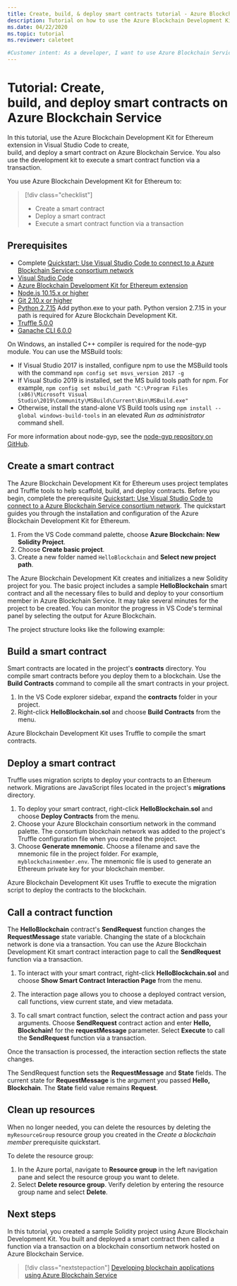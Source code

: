 ```yaml
---
title: Create, build, & deploy smart contracts tutorial - Azure Blockchain Service
description: Tutorial on how to use the Azure Blockchain Development Kit for Ethereum extension in Visual Studio Code to create, build, and deploy a smart contract on Azure Blockchain Service.
ms.date: 04/22/2020
ms.topic: tutorial
ms.reviewer: caleteet

#Customer intent: As a developer, I want to use Azure Blockchain Service so that I can execute smart contract functions on a consortium blockchain network.
---
```


# Tutorial: Create, build, and deploy smart contracts on Azure Blockchain Service

In this tutorial, use the Azure Blockchain Development Kit for Ethereum extension in Visual Studio Code to create, build, and deploy a smart contract on Azure Blockchain Service. You also use the development kit to execute a smart contract function via a transaction.

You use Azure Blockchain Development Kit for Ethereum to:

> [!div class="checklist"]
> * Create a smart contract
> * Deploy a smart contract
> * Execute a smart contract function via a transaction


## Prerequisites

* Complete [Quickstart: Use Visual Studio Code to connect to a Azure Blockchain Service consortium network](connect-vscode.md)
* [Visual Studio Code](https://code.visualstudio.com/Download)
* [Azure Blockchain Development Kit for Ethereum extension](https://marketplace.visualstudio.com/items?itemName=AzBlockchain.azure-blockchain)
* [Node.js 10.15.x or higher](https://nodejs.org/download)
* [Git 2.10.x or higher](https://git-scm.com)
* [Python 2.7.15](https://www.python.org/downloads/release/python-2715/) Add python.exe to your path. Python version 2.7.15 in your path is required for Azure Blockchain Development Kit.
* [Truffle 5.0.0](https://www.trufflesuite.com/docs/truffle/getting-started/installation)
* [Ganache CLI 6.0.0](https://github.com/trufflesuite/ganache-cli)

On Windows, an installed C++ compiler is required for the node-gyp module. You can use the MSBuild tools:

* If Visual Studio 2017 is installed, configure npm to use the MSBuild tools with the command `npm config set msvs_version 2017 -g`
* If Visual Studio 2019 is installed, set the MS build tools path for npm. For example, `npm config set msbuild_path "C:\Program Files (x86)\Microsoft Visual Studio\2019\Community\MSBuild\Current\Bin\MSBuild.exe"`
* Otherwise, install the stand-alone VS Build tools using `npm install --global windows-build-tools` in an elevated *Run as administrator* command shell.

For more information about node-gyp, see the [node-gyp repository on GitHub](https://github.com/nodejs/node-gyp).

## Create a smart contract

The Azure Blockchain Development Kit for Ethereum uses project templates and Truffle tools to help scaffold, build, and deploy contracts. Before you begin, complete the prerequisite [Quickstart: Use Visual Studio Code to connect to a Azure Blockchain Service consortium network](connect-vscode.md). The quickstart guides you through the installation and configuration of the Azure Blockchain Development Kit for Ethereum.

1. From the VS Code command palette, choose **Azure Blockchain: New Solidity Project**.
1. Choose **Create basic project**.
1. Create a new folder named `HelloBlockchain` and **Select new project path**.

The Azure Blockchain Development Kit creates and initializes a new Solidity project for you. The basic project includes a sample **HelloBlockchain** smart contract and all the necessary files to build and deploy to your consortium member in Azure Blockchain Service. It may take several minutes for the project to be created. You can monitor the progress in VS Code's terminal panel by selecting the output for Azure Blockchain.

The project structure looks like the following example:


## Build a smart contract

Smart contracts are located in the project's **contracts** directory. You compile smart contracts before you deploy them to a blockchain. Use the **Build Contracts** command to compile all the smart contracts in your project.

1. In the VS Code explorer sidebar, expand the **contracts** folder in your project.
1. Right-click **HelloBlockchain.sol** and choose **Build Contracts** from the menu.


Azure Blockchain Development Kit uses Truffle to compile the smart contracts.


## Deploy a smart contract

Truffle uses migration scripts to deploy your contracts to an Ethereum network. Migrations are JavaScript files located in the project's **migrations** directory.

1. To deploy your smart contract, right-click **HelloBlockchain.sol** and choose **Deploy Contracts** from the menu.
1. Choose your Azure Blockchain consortium network in the command palette. The consortium blockchain network was added to the project's Truffle configuration file when you created the project.
1. Choose **Generate mnemonic**. Choose a filename and save the mnemonic file in the project folder. For example, `myblockchainmember.env`. The mnemonic file is used to generate an Ethereum private key for your blockchain member.

Azure Blockchain Development Kit uses Truffle to execute the migration script to deploy the contracts to the blockchain.


## Call a contract function

The **HelloBlockchain** contract's **SendRequest** function changes the **RequestMessage** state variable. Changing the state of a blockchain network is done via a transaction. You can use the Azure Blockchain Development Kit smart contract interaction page to call the **SendRequest** function via a transaction.

1. To interact with your smart contract, right-click **HelloBlockchain.sol** and choose **Show Smart Contract Interaction Page** from the menu.


1. The interaction page allows you to choose a deployed contract version, call functions, view current state, and view metadata.


1. To call smart contract function, select the contract action and pass your arguments. Choose **SendRequest** contract action and enter **Hello, Blockchain!** for the **requestMessage** parameter. Select **Execute** to call the **SendRequest** function via a transaction.


Once the transaction is processed, the interaction section reflects the state changes.

The SendRequest function sets the **RequestMessage** and **State** fields. The current state for **RequestMessage** is the argument you passed **Hello, Blockchain**. The **State** field value remains **Request**.

## Clean up resources

When no longer needed, you can delete the resources by deleting the `myResourceGroup` resource group you created in the *Create a blockchain member* prerequisite quickstart.

To delete the resource group:

1. In the Azure portal, navigate to **Resource group** in the left navigation pane and select the resource group you want to delete.
1. Select **Delete resource group**. Verify deletion by entering the resource group name and select **Delete**.

## Next steps

In this tutorial, you created a sample Solidity project using Azure Blockchain Development Kit. You built and deployed a smart contract then called a function via a transaction on a blockchain consortium network hosted on Azure Blockchain Service.

> [!div class="nextstepaction"]
> [Developing blockchain applications using Azure Blockchain Service](develop.md)
